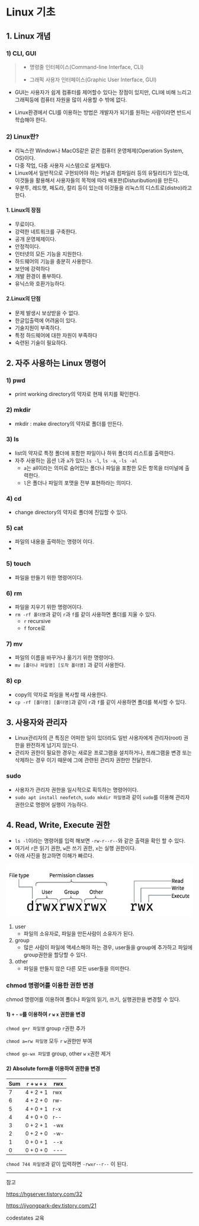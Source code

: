 # Linux 기초

## 1. Linux 개념

### 1) CLI, GUI

>* 명령줄 인터페이스(Command-line Interface, CLI)
>
>* 그래픽 사용자 인터페이스(Graphic User Interface, GUI)


* GUI는 사용자가 쉽게 컴퓨터를 제어할수 있다는 장점이 있지만, CLI에 비해 느리고 그래픽등에 컴퓨터 자원을 많이 사용할 수 밖에 없다.

* Linux환경에서 CLI를 이용하는 방법은 개발자가 되기를 원하는 사람이라면 반드시 학습해야 한다.

### 2) Linux란?
* 리눅스란 Window나 MacOS같은 같은 컴퓨터 운영체제(Operation System, OS)이다.
* 다중 작업, 다중 사용자 시스템으로 설계됬다.
* Linux에서 일반적으로 구현되어야 하는 커널과 컴파일러 등의 유틸리티가 있는데, 
이것들을 활용해서 사용자들의 목적에 따라 배포판(Disturibution)을 만든다.
* 우분투, 레드햇, 페도라, 칼리 등이 있는데 이것들을 리눅스의 디스트로(distro)라고 한다.

#### 1. Linux의 장점
* 무료이다.
* 강력한 네트워크를 구축한다.
* 공개 운영체제이다.
* 안정적이다.
* 인터넷의 모든 기능을 지원한다.
* 하드웨어의 기능을 충분히 사용한다.
* 보안에 강력하다
* 개발 환경이 풍부하다.
* 유닉스와 호환가능하다.

#### 2.Linux의 단점
* 문제 발생시 보상받을 수 없다.
* 한글입출력에 어려움이 있다.
* 기술지원이 부족하다.
* 특정 하드웨어에 대한 자원이 부족하다
* 숙련된 기술이 필요하다.

## 2. 자주 사용하는 Linux 명령어
### 1) pwd
* print working directory의 약자로 현재 위치를 확인한다.
### 2) mkdir
* mkdir : make directory의 약자로 폴더를 만든다.
### 3) ls
* list의 약자로 특정 폴더에 포함한 파일이나 하위 폴더의 리스트를 출력한다.
* 자주 사용하는 옵션 `l`과 `a`가 있다.`ls -l`, `ls -a`, `-ls -al`
    * `a`는 all이라는 의미로 숨어있는 폴더나 파일을 포함한 모든 항목을 터미널에 출력한다.
    * `l`은 폴더나 파일의 포맷을 전부 표현하라는 의미다.
### 4) cd
* change directory의 약자로 폴더에 진입할 수 있다.
### 5) cat
* 파일의 내용을 출력하는 명령어 이다.
* 

### 5) touch
* 파일을 만들기 위한 명령어이다.

### 6) rm
* 파일을 지우기 위한 명령어이다.
* `rm -rf 폴더명`과 같이 `r`과 `f`를 같이 사용하면 폴더를 지울 수 있다.
  * `r` recursive
  * `f` force로

### 7) mv
* 파일의 이름을 바꾸거나 옮기기 위한 명령어다.
* `mv [폴더나 파일명] [도착 폴더명]` 과 같이 사용한다.

### 8) cp
* copy의 약자로 파일을 복사할 때 사용한다.
* `cp -rf [폴더명] [폴더명]`과 같이 `r`과 `f`를 같이 사용하면 폴더를 복사할 수 있다.

## 3. 사용자와 관리자
* Linux관리자의 큰 특징은 어떠한 일이 있더라도 일반 사용자에게 관리자(root) 권한을 완전하게 넘기지 않는다.
* 관리자 권한이 필요한 경우는 새로운 프로그램을 설치하거나, 프래그램을 변경 또는 삭제하는 경우 이기 때문에 그에 관련된 관리자 권한만 전달한다.

### sudo
* 사용자가 관리자 권한을 일시적으로 획득하는 명령어이다.
* `sudo apt install neofetch`, `sudo mkdir 파일명`과 같이 `sudo`를 이용해 관리자 권한으로 명령어 실행이 가능하다.


## 4. Read, Write, Execute 권한

* `ls -l`이라는 명령어를 입력 해보면 `-rw-r--r--`와 같은 출력을 확인 할 수 있다.
* 여기서 `r`은 읽기 권한, `w`은 쓰기 권한, `x`는 실행 권한이다.
* 아래 사진을 참고하면 이해가 빠르다.

![](images/rwx.png)

1. user
   * 파일의 소유자로, 파일을 만든사람이 소유자가 된다.
2. group
    * 많은 사람이 파일에 액세스해야 하는 경우, user들을 group에 추가하고 파일에 group권한을 할당할 수 있다.
3. other
    * 파일을 만들지 않은 다른 모든 user들을 의미한다.
### chmod 명령어를 이용한 권한 변경
chmod 명령어를 이용하여 폴더나 파일의 읽기, 쓰기, 실행권한을 변경할 수 있다.

#### 1) `+` `-` `=`를 이용하여 `r` `w` `x` 권한을 변경

`chmod g+r 파일명` group `r`권한 추가

`chmod a=rw 파일명` 모두 `r` `w`권한만 부여

`chmod go-wx 파일멸` group, other `w` `x`권한 제거

#### 2) Absolute form을 이용하여 권한을 변경

  | Sum | `r` + `w` + `x` | rwx |
|---|-----------------|-----|
| 7 | 4 + 2 + 1       | rwx |
| 6 | 4 + 2 + 0       | rw- |
| 5 | 4 + 0 + 1       | r-x |
| 4 | 4 + 0 + 0       | r-- |
| 3 | 0 + 2 + 1       | -wx |
| 2 | 0 + 2 + 0       | -w- |
| 1 | 0 + 0 + 1       | --x |
| 0 | 0 + 0 + 0       | --- |
`chmod 744 파일명`과 같이 입력하면 `-rwxr--r--` 이 된다.


___
참고

https://hgserver.tistory.com/32

https://jiyongpark-dev.tistory.com/21

codestates 교육